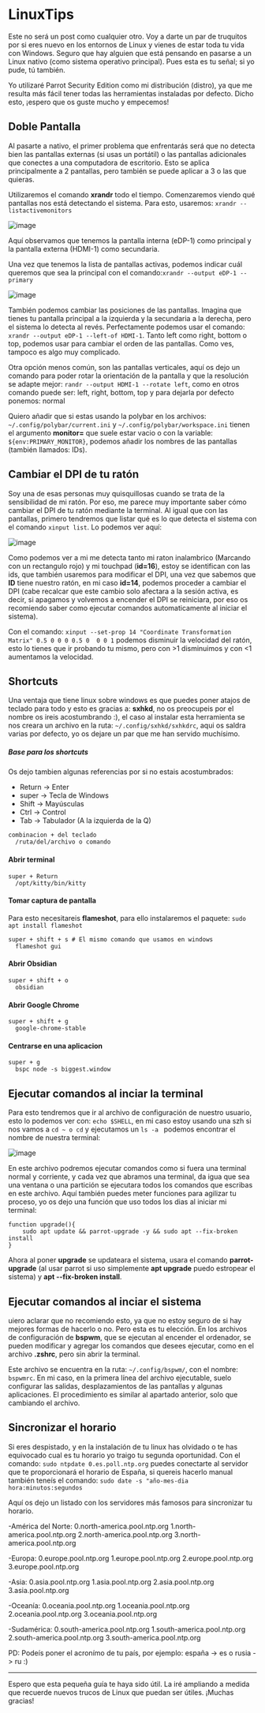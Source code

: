 # LinuxTips
Este no será un post como cualquier otro. Voy a darte un par de truquitos por si eres nuevo en los entornos de Linux y vienes de estar toda tu vida con Windows. Seguro que hay alguien que está pensando en pasarse a un Linux nativo (como sistema operativo principal). Pues esta es tu señal; si yo pude, tú también.

Yo utilizaré Parrot Security Edition como mi distribución (distro), ya que me resulta más fácil tener todas las herramientas instaladas por defecto. Dicho esto, ¡espero que os guste mucho y empecemos!


## Doble Pantalla
Al pasarte a nativo, el primer problema que enfrentarás será que no detecta bien las pantallas externas (si usas un portátil) o las pantallas adicionales que conectes a una computadora de escritorio. Esto se aplica principalmente a 2 pantallas, pero también se puede aplicar a 3 o las que quieras.

Utilizaremos el comando **xrandr** todo el tiempo. Comenzaremos viendo qué pantallas nos está detectando el sistema. Para esto, usaremos: `xrandr --listactivemonitors`

![image](https://github.com/Llo0zy/LinuxTips/assets/108870244/ece6c062-2bde-4324-862b-dbd789822241)

Aquí observamos que tenemos la pantalla interna (eDP-1) como principal y la pantalla externa (HDMI-1) como secundaria.

Una vez que tenemos la lista de pantallas activas, podemos indicar cuál queremos que sea la principal con el comando:`xrandr --output eDP-1 --primary`

![image](https://github.com/Llo0zy/LinuxTips/assets/108870244/fe410f9b-6182-4b26-a493-1027ddf4c147)

También podemos cambiar las posiciones de las pantallas. Imagina que tienes tu pantalla principal a la izquierda y la secundaria a la derecha, pero el sistema lo detecta al revés. Perfectamente podemos usar el comando: `xrandr --output eDP-1 --left-of HDMI-1`. Tanto left como right, bottom o top, podemos usar para cambiar el orden de las pantallas. Como ves, tampoco es algo muy complicado.

Otra opción menos común, son las pantallas verticales, aquí os dejo un comando para poder rotar la orientación de la pantalla y que la resolución se adapte mejor: ``randr --output HDMI-1 --rotate left``, como en otros comando puede ser: left, right, bottom, top y para dejarla por defecto ponemos: normal

Quiero añadir que si estas usando la polybar en los archivos: ``~/.config/polybar/current.ini`` y ``~/.config/polybar/workspace.ini`` tienen el argumento **monitor=** que suele estar vacio o con la variable: ``${env:PRIMARY_MONITOR}``, podemos añadir los nombres de las pantallas (también llamados: IDs).



## Cambiar el DPI de tu ratón
Soy una de esas personas muy quisquillosas cuando se trata de la sensibilidad de mi ratón. Por eso, me parece muy importante saber cómo cambiar el DPI de tu ratón mediante la terminal. Al igual que con las pantallas, primero tendremos que listar qué es lo que detecta el sistema con el comando ``xinput list``. Lo podemos ver aquí:

![image](https://github.com/Llo0zy/LinuxTips/assets/108870244/5d3239c3-3acf-41db-9b24-62fed953bd16)

Como podemos ver a mi me detecta tanto mi raton inalambrico (Marcando con un rectangulo rojo) y mi touchpad (**id=16**), estoy se identifican con las ids, que también usaremos para modificar el DPI, una vez que sabemos que **ID** tiene nuestro ratón, en mi caso **id=14**, podemos proceder a cambiar el DPI (cabe recalcar que este cambio solo afectara a la sesión activa, es decir, si apagamos y volvemos a encender el DPI se reiniciara, por eso os recomiendo saber como ejecutar comandos automaticamente al iniciar el sistema).

Con el comando: ```xinput --set-prop 14 "Coordinate Transformation Matrix" 0.5 0 0 0 0.5 0  0 0 1``` podemos disminuir la velocidad del ratón, esto lo tienes que ir probando tu mismo, pero con >1 disminuimos y con <1 aumentamos la velocidad.


## Shortcuts
Una ventaja que tiene linux sobre windows es que puedes poner atajos de teclado para todo y esto es gracias a: **sxhkd**, no os preocupeis por el nombre os ireis acostumbrando :), el caso al instalar esta herramienta se nos creara un archivo en la ruta: ``~/.config/sxhkd/sxhkdrc``, aqui os saldra varias por defecto, yo os dejare un par que me han servido muchísimo.

##### Base para los shortcuts
Os dejo tambien algunas referencias por si no estais acostumbrados:
- Return -> Enter
- super -> Tecla de Windows
- Shift -> Mayúsculas
- Ctrl -> Control
- Tab -> Tabulador (A la izquierda de la Q)
```
combinacion + del teclado
  /ruta/del/archivo o comando
```

#### Abrir terminal
```
super + Return
  /opt/kitty/bin/kitty
```

#### Tomar captura de pantalla
Para esto necesitareis **flameshot**, para ello instalaremos el paquete: ``sudo apt install flameshot``
```
super + shift + s # El mismo comando que usamos en windows
  flameshot gui 
```

#### Abrir Obsidian
```
super + shift + o
  obsidian
```

#### Abrir Google Chrome
```
super + shift + g
  google-chrome-stable
```

#### Centrarse en una aplicacion
```
super + g
  bspc node -s biggest.window
```



## Ejecutar comandos al inciar la terminal
Para esto tendremos que ir al archivo de configuración de nuestro usuario, esto lo podemos ver con: ``echo $SHELL``, en mi caso estoy usando una szh si nos vamos a ``cd ~ o cd`` y ejecutamos un ``ls -a `` podemos encontrar el nombre de nuestra terminal:

![image](https://github.com/Llo0zy/LinuxTips/assets/108870244/8db25c4b-9347-4e59-9ade-dda8fe254aba)

En este archivo podremos ejecutar comandos como si fuera una terminal normal y corriente, y cada vez que abramos una terminal, da igua que sea una ventana o una partición se ejecutara todos los comandos que escribas en este archivo.
Aquí también puedes meter funciones para agilizar tu proceso, yo os dejo una función que uso todos los dias al iniciar mi terminal:
```
function upgrade(){
    sudo apt update && parrot-upgrade -y && sudo apt --fix-broken  install
}
```

Ahora al poner **upgrade** se updateara el sistema, usara el comando **parrot-upgrade** (al usar parrot si uso simplemente **apt upgrade** puedo estropear el sistema) y **apt --fix-broken install**.

## Ejecutar comandos al inciar el sistema
uiero aclarar que no recomiendo esto, ya que no estoy seguro de si hay mejores formas de hacerlo o no. Pero esta es tu elección. En los archivos de configuración de **bspwm**, que se ejecutan al encender el ordenador, se pueden modificar y agregar los comandos que desees ejecutar, como en el archivo **.zshrc**, pero sin abrir la terminal.

Este archivo se encuentra en la ruta: `~/.config/bspwm/`, con el nombre: `bspwmrc`. En mi caso, en la primera línea del archivo ejecutable, suelo configurar las salidas, desplazamientos de las pantallas y algunas aplicaciones. El procedimiento es similar al apartado anterior, solo que cambiando el archivo.

## Sincronizar el horario
Si eres despistado, y en la instalación de tu linux has olvidado o te has equivocado cual es tu horario yo traigo tu segunda oportunidad.
Con el comando: `sudo ntpdate 0.es.poll.ntp.org` puedes conectarte al servidor que te proporcionará el horario de España, si quereis hacerlo manual también teneís el comando: 
`sudo date -s "año-mes-dia hora:minutos:segundos`

Aquí os dejo un listado con los servidores más famosos para sincronizar tu horario.

-América del Norte:
  0.north-america.pool.ntp.org
  1.north-america.pool.ntp.org
  2.north-america.pool.ntp.org
  3.north-america.pool.ntp.org
  
-Europa:
  0.europe.pool.ntp.org
  1.europe.pool.ntp.org
  2.europe.pool.ntp.org
  3.europe.pool.ntp.org

-Asia:
  0.asia.pool.ntp.org
  1.asia.pool.ntp.org
  2.asia.pool.ntp.org
  3.asia.pool.ntp.org
  
-Oceanía:
  0.oceania.pool.ntp.org
  1.oceania.pool.ntp.org
  2.oceania.pool.ntp.org
  3.oceania.pool.ntp.org

-Sudamérica:
  0.south-america.pool.ntp.org
  1.south-america.pool.ntp.org
  2.south-america.pool.ntp.org
  3.south-america.pool.ntp.org

PD: Podeís poner el acronímo de tu país, por ejemplo: españa -> es o rusia -> ru :)
<hr>

Espero que esta pequeña guía te haya sido útil. La iré ampliando a medida que recuerde nuevos trucos de Linux que puedan ser útiles. ¡Muchas gracias!
